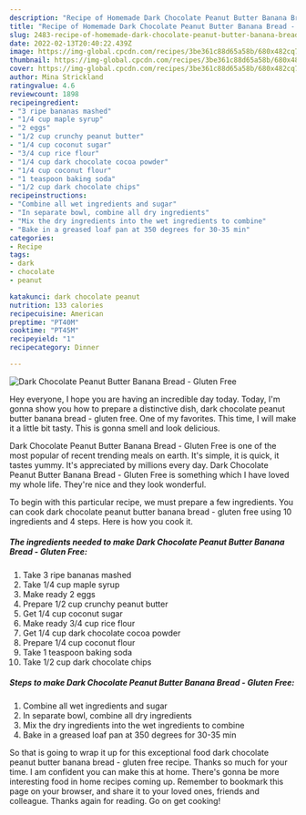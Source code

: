 ```yaml
---
description: "Recipe of Homemade Dark Chocolate Peanut Butter Banana Bread - Gluten Free"
title: "Recipe of Homemade Dark Chocolate Peanut Butter Banana Bread - Gluten Free"
slug: 2483-recipe-of-homemade-dark-chocolate-peanut-butter-banana-bread-gluten-free
date: 2022-02-13T20:40:22.439Z
image: https://img-global.cpcdn.com/recipes/3be361c88d65a58b/680x482cq70/dark-chocolate-peanut-butter-banana-bread-gluten-free-recipe-main-photo.jpg
thumbnail: https://img-global.cpcdn.com/recipes/3be361c88d65a58b/680x482cq70/dark-chocolate-peanut-butter-banana-bread-gluten-free-recipe-main-photo.jpg
cover: https://img-global.cpcdn.com/recipes/3be361c88d65a58b/680x482cq70/dark-chocolate-peanut-butter-banana-bread-gluten-free-recipe-main-photo.jpg
author: Mina Strickland
ratingvalue: 4.6
reviewcount: 1898
recipeingredient:
- "3 ripe bananas mashed"
- "1/4 cup maple syrup"
- "2 eggs"
- "1/2 cup crunchy peanut butter"
- "1/4 cup coconut sugar"
- "3/4 cup rice flour"
- "1/4 cup dark chocolate cocoa powder"
- "1/4 cup coconut flour"
- "1 teaspoon baking soda"
- "1/2 cup dark chocolate chips"
recipeinstructions:
- "Combine all wet ingredients and sugar"
- "In separate bowl, combine all dry ingredients"
- "Mix the dry ingredients into the wet ingredients to combine"
- "Bake in a greased loaf pan at 350 degrees for 30-35 min"
categories:
- Recipe
tags:
- dark
- chocolate
- peanut

katakunci: dark chocolate peanut 
nutrition: 133 calories
recipecuisine: American
preptime: "PT40M"
cooktime: "PT45M"
recipeyield: "1"
recipecategory: Dinner

---
```



![Dark Chocolate Peanut Butter Banana Bread - Gluten Free](https://img-global.cpcdn.com/recipes/3be361c88d65a58b/680x482cq70/dark-chocolate-peanut-butter-banana-bread-gluten-free-recipe-main-photo.jpg)

Hey everyone, I hope you are having an incredible day today. Today, I'm gonna show you how to prepare a distinctive dish, dark chocolate peanut butter banana bread - gluten free. One of my favorites. This time, I will make it a little bit tasty. This is gonna smell and look delicious.



Dark Chocolate Peanut Butter Banana Bread - Gluten Free is one of the most popular of recent trending meals on earth. It's simple, it is quick, it tastes yummy. It's appreciated by millions every day. Dark Chocolate Peanut Butter Banana Bread - Gluten Free is something which I have loved my whole life. They're nice and they look wonderful.


To begin with this particular recipe, we must prepare a few ingredients. You can cook dark chocolate peanut butter banana bread - gluten free using 10 ingredients and 4 steps. Here is how you cook it.

<!--inarticleads1-->

##### The ingredients needed to make Dark Chocolate Peanut Butter Banana Bread - Gluten Free:

1. Take 3 ripe bananas mashed
1. Take 1/4 cup maple syrup
1. Make ready 2 eggs
1. Prepare 1/2 cup crunchy peanut butter
1. Get 1/4 cup coconut sugar
1. Make ready 3/4 cup rice flour
1. Get 1/4 cup dark chocolate cocoa powder
1. Prepare 1/4 cup coconut flour
1. Take 1 teaspoon baking soda
1. Take 1/2 cup dark chocolate chips




<!--inarticleads2-->

##### Steps to make Dark Chocolate Peanut Butter Banana Bread - Gluten Free:

1. Combine all wet ingredients and sugar
1. In separate bowl, combine all dry ingredients
1. Mix the dry ingredients into the wet ingredients to combine
1. Bake in a greased loaf pan at 350 degrees for 30-35 min




So that is going to wrap it up for this exceptional food dark chocolate peanut butter banana bread - gluten free recipe. Thanks so much for your time. I am confident you can make this at home. There's gonna be more interesting food in home recipes coming up. Remember to bookmark this page on your browser, and share it to your loved ones, friends and colleague. Thanks again for reading. Go on get cooking!
